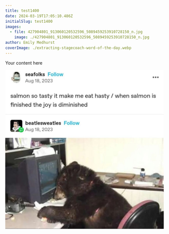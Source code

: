 ```yaml
---
title: test1400
date: 2024-03-19T17:05:10.486Z
initialSlug: test1400
images:
  - file: 427904801_913060120532596_5089459253910728150_n.jpg
    image: ./427904801_913060120532596_5089459253910728150_n.jpg
author: Emily Medhurst
coverImage: ./extracting-stagecoach-word-of-the-day.webp
---
```

Your content here

![](./427904801_913060120532596_5089459253910728150_n.jpg)
